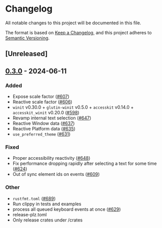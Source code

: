 # Changelog
All notable changes to this project will be documented in this file.

The format is based on [Keep a Changelog](https://keepachangelog.com/en/1.0.0/),
and this project adheres to [Semantic Versioning](https://semver.org/spec/v2.0.0.html).

## [Unreleased]

## [0.3.0](https://github.com/marc2332/freya/compare/freya-core-v0.2.1...freya-core-v0.3.0) - 2024-06-11

### Added
- Expose scale factor ([#607](https://github.com/marc2332/freya/pull/607))
- Reactive scale factor ([#606](https://github.com/marc2332/freya/pull/606))
- `winit` v0.30.0 + `glutin-winit` v0.5.0 + `accesskit` v0.14.0 + `accesskit_winit` v0.20.0  ([#598](https://github.com/marc2332/freya/pull/598))
- Revamp internal text selection ([#647](https://github.com/marc2332/freya/pull/647))
- Reactive Window data ([#637](https://github.com/marc2332/freya/pull/637))
- Reactive Platform data ([#635](https://github.com/marc2332/freya/pull/635))
- `use_preferred_theme` ([#631](https://github.com/marc2332/freya/pull/631))

### Fixed
- Proper accessibility reactivity ([#648](https://github.com/marc2332/freya/pull/648))
- Fix performance dropping rapidly after selecting a text for some time ([#624](https://github.com/marc2332/freya/pull/624))
- Out of sync element ids on events ([#609](https://github.com/marc2332/freya/pull/609))

### Other
- `rustfmt.toml` ([#689](https://github.com/marc2332/freya/pull/689))
- Run clippy in tests and examples
- process all queued keyboard events at once ([#629](https://github.com/marc2332/freya/pull/629))
- release-plz.toml
- Only release crates under /crates
